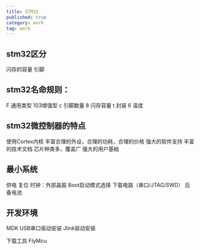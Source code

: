 ```yaml
---
title: STM32
published: true
category: work
tag: work
---
```


## stm32区分
闪存的容量
引脚

## stm32名命规则：
F 通用类型
103增强型
c 引脚数量
8 闪存容量
t 封装
6 温度

## stm32微控制器的特点
使用Cortex内核
丰富合理的外设，合理的功耗，合理的价格
强大的软件支持
丰富的技术文档
芯片种类多，覆盖广
强大的用户基础

## 最小系统

供电
复位
时钟：外部晶振
Boot启动模式选择
下载电路（串口/JTAG/SWD）
后备电池

## 开发环境

MDK
USB串口驱动安装
Jlink驱动安装

下载工具 FlyMcu